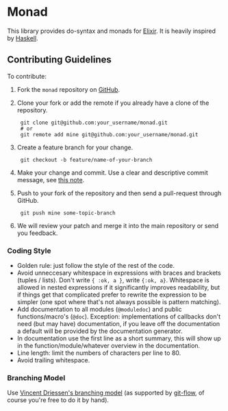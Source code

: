 # Monad

This library provides do-syntax and monads for
[Elixir](http://elixir-lang.org/). It is heavily inspired by
[Haskell](http://haskell.org/).

## Contributing Guidelines

To contribute:

1. Fork the `monad` repository on [GitHub](https://github.com/rmies/monad).

2. Clone your fork or add the remote if you already have a clone of
   the repository.

        git clone git@github.com:your_username/monad.git
        # or
        git remote add mine git@github.com:your_username/monad.git

3. Create a feature branch for your change.

        git checkout -b feature/name-of-your-branch

4. Make your change and commit. Use a clear and descriptive commit
   message, see [this note](http://tbaggery.com/2008/04/19/a-note-about-git-commit-messages.html).

5. Push to your fork of the repository and then send a pull-request
   through GitHub.

        git push mine some-topic-branch

6. We will review your patch and merge it into the main repository or
   send you feedback.

### Coding Style

* Golden rule: just follow the style of the rest of the code.
* Avoid unneccesary whitespace in expressions with braces and brackets
  (tuples / lists). Don't write `{ :ok, a }`, write `{:ok,
  a}`. Whitespace is allowed in nested expressions if it significantly
  improves readability, but if things get that complicated prefer to
  rewrite the expression to be simpler (one spot where that's not
  always possible is pattern matching).
* Add documentation to all modules (`@moduledoc`) and public
  functions/macro's (`@doc`). Exception: implementations of callbacks
  don't need (but may have) documentation, if you leave off the
  documentation a default will be provided by the documentation
  generator.
* In documentation use the first line as a short summary, this will
  show up in the function/module/whatever overview in the
  documentation.
* Line length: limit the numbers of characters per line to 80.
* Avoid trailing whitespace.

### Branching Model

Use [Vincent Driessen's branching model](http://nvie.com/posts/a-successful-git-branching-model/)
(as supported by [git-flow](https://github.com/nvie/gitflow), of
course you're free to do it by hand).
